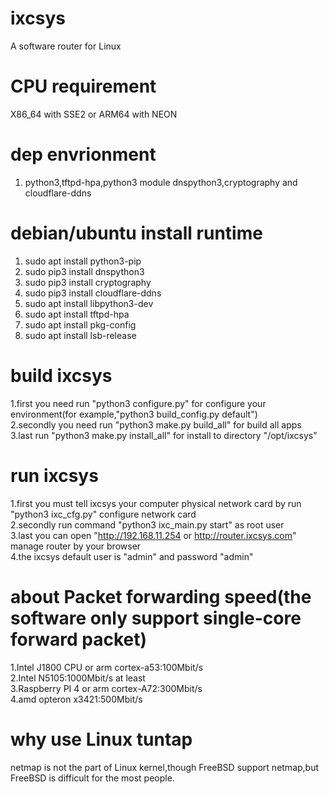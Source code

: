 # ixcsys
A software router for Linux   

# CPU requirement
X86_64 with SSE2 or ARM64 with NEON

# dep envrionment
1. python3,tftpd-hpa,python3 module dnspython3,cryptography and cloudflare-ddns


# debian/ubuntu install runtime
1. sudo apt install python3-pip
2. sudo pip3 install dnspython3
3. sudo pip3 install cryptography
4. sudo pip3 install cloudflare-ddns
5. sudo apt install libpython3-dev  
6. sudo apt install tftpd-hpa
7. sudo apt install pkg-config
8. sudo apt install lsb-release

# build ixcsys
1.first you need run "python3 configure.py" for configure your environment(for example,"python3 build_config.py default")     
2.secondly you need run "python3 make.py build_all" for build all apps     
3.last run "python3 make.py install_all" for install to directory "/opt/ixcsys"    


# run ixcsys
1.first you must tell ixcsys your computer physical network card by run "python3 ixc_cfg.py" configure network card   
2.secondly run command "python3 ixc_main.py start" as root user   
3.last you can open "http://192.168.11.254 or http://router.ixcsys.com" manage router by your browser  
4.the ixcsys default user is "admin" and password "admin"

# about Packet forwarding speed(the software only support single-core forward packet)
1.Intel J1800 CPU or arm cortex-a53:100Mbit/s  
2.Intel N5105:1000Mbit/s at least  
3.Raspberry PI 4 or arm cortex-A72:300Mbit/s   
4.amd opteron x3421:500Mbit/s   

# why use Linux tuntap
netmap is not the part of Linux kernel,though FreeBSD support netmap,but FreeBSD is difficult for the most people.